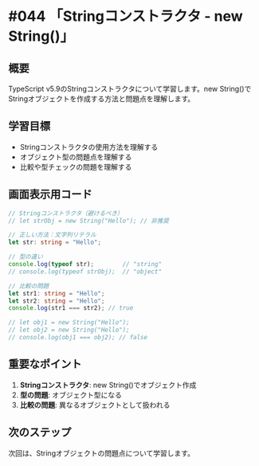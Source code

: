 # #044 「Stringコンストラクタ - new String()」

## 概要
TypeScript v5.9のStringコンストラクタについて学習します。new String()でStringオブジェクトを作成する方法と問題点を理解します。

## 学習目標
- Stringコンストラクタの使用方法を理解する
- オブジェクト型の問題点を理解する
- 比較や型チェックの問題を理解する

## 画面表示用コード

```typescript
// Stringコンストラクタ（避けるべき）
// let strObj = new String("Hello"); // 非推奨

// 正しい方法：文字列リテラル
let str: string = "Hello";

// 型の違い
console.log(typeof str);        // "string"
// console.log(typeof strObj);  // "object"

// 比較の問題
let str1: string = "Hello";
let str2: string = "Hello";
console.log(str1 === str2); // true

// let obj1 = new String("Hello");
// let obj2 = new String("Hello");
// console.log(obj1 === obj2); // false
```

## 重要なポイント
1. **Stringコンストラクタ**: new String()でオブジェクト作成
2. **型の問題**: オブジェクト型になる
3. **比較の問題**: 異なるオブジェクトとして扱われる

## 次のステップ
次回は、Stringオブジェクトの問題点について学習します。